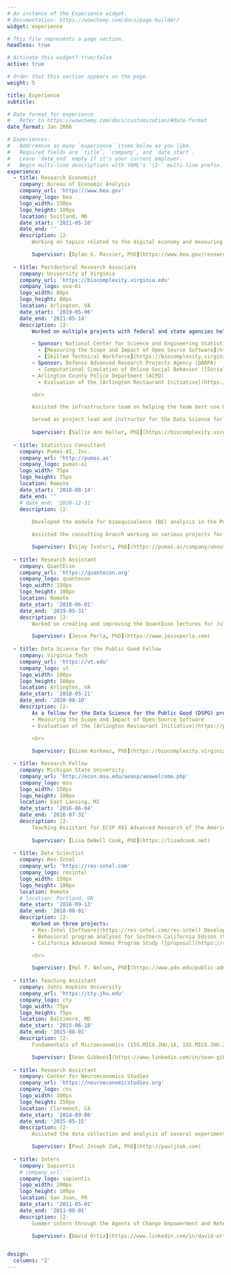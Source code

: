 ```yaml
---
# An instance of the Experience widget.
# Documentation: https://wowchemy.com/docs/page-builder/
widget: experience

# This file represents a page section.
headless: true

# Activate this widget? true/false
active: true

# Order that this section appears on the page.
weight: 5

title: Experience
subtitle:

# Date format for experience
#   Refer to https://wowchemy.com/docs/customization/#date-format
date_format: Jan 2006

# Experiences.
#   Add/remove as many `experience` items below as you like.
#   Required fields are `title`, `company`, and `date_start`.
#   Leave `date_end` empty if it's your current employer.
#   Begin multi-line descriptions with YAML's `|2-` multi-line prefix.
experience:
  - title: Research Economist
    company: Bureau of Economic Analysis
    company_url: 'https://www.bea.gov'
    company_logo: bea
    logo_width: 150px
    logo_height: 100px
    location: Suitland, MD
    date_start: '2021-05-10'
    date_end: ''
    description: |2-
        Working on topics related to the digital economy and measuring intangible assets (e.g., open-source software, data).

        Supervisor: [Dylan G. Rassier, PhD](https://www.bea.gov/research/meet-the-researchers/dylan-rassier)
  
  - title: Postdoctoral Research Associate
    company: University of Virginia
    company_url: 'https://biocomplexity.virginia.edu'
    company_logo: uva-bi
    logo_width: 80px
    logo_height: 80px
    location: Arlington, VA
    date_start: '2019-05-06'
    date_end: '2021-05-14'
    description: |2-
        Worked on multiple projects with federal and state agencies helping them meet their missions. These included:

        - Sponsor: National Center for Science and Engineering Statistics ([NCSES](https://www.nsf.gov/statistics/))
          - [Measuring the Scope and Impact of Open Source Software](https://opensourcesoftware.netlify.app/overview)
          - [Skilled Technical Workforce](https://biocomplexity.virginia.edu/project/skilled-technical-workforce)
        - Sponsor: Defense Advanced Research Projects Agency (DARPA)
          - Computational Simulation of Online Social Behavior ([SocialSim]((https://www.darpa.mil/program/computational-simulation-of-online-social-behavior)))
        - Arlington County Police Department (ACPD)
          - Evaluation of the [Arlington Restaurant Initiative](https://police.arlingtonva.us/arlington-restaurant-initiative/)

        <br>

        Assisted the infrastructure team on helping the team best use UVA computing resources (e.g., high-performance computing) and best practices (e.g., version control).

        Served as project lead and instructor for the Data Science for the Public Good Young Scholars Program ([DSPG](https://biocomplexity.virginia.edu/institute/divisions/social-and-decision-analytics/dspg)).
       
        Supervisor: [Sallie Ann Keller, PhD](https://biocomplexity.virginia.edu/person/sallie-keller)
 
  - title: Statistics Consultant
    company: Pumas-AI, Inc.
    company_url: 'http://pumas.ai'
    company_logo: pumas-ai
    logo_width: 75px
    logo_height: 75px
    location: Remote
    date_start: '2018-08-14'
    date_end: ''
    # date_end: '2020-12-31'
    description: |2-
        
        Developed the module for bioequivalence (BE) analysis in the Pumas ecosystem. This included the design, implementation, testing, documentation, maintanence, and coordination with the other components of the ecosystem.

        Assisted the consulting branch working on various projects for our clients.

        Supervisor: [Vijay Ivaturi, PhD](https://pumas.ai/company/about-us#team)
  
  - title: Research Assistant
    company: QuantEcon
    company_url: 'https://quantecon.org'
    company_logo: quantecon
    logo_width: 150px
    logo_height: 100px
    location: Remote
    date_start: '2018-06-01'
    date_end: '2019-05-31'
    description: |2-
        Worked on creating and improving the QuantEcon lectures for Julia and its related open source ecosystem (e.g., updating lectures from Julia v0.6 to Julia v1).

        Supervisor: [Jesse Perla, PhD](https://www.jesseperla.com)
  
  - title: Data Science for the Public Good Fellow
    company: Virginia Tech
    company_url: 'https://vt.edu'
    company_logo: vt
    logo_width: 100px
    logo_height: 100px
    location: Arlington, VA
    date_start: '2018-05-21'
    date_end: '2020-08-10'
    description: |2-
        As a fellow for the Data Science for the Public Good (DSPG) program, I worked on two projects:
        - Measuring the Scope and Impact of Open Source Software
        - Evaluation of the [Arlington Restaurant Initiative](https://police.arlingtonva.us/arlington-restaurant-initiative/)
        
        <br>

        Supervisor: [Gizem Korkmaz, PhD](https://biocomplexity.virginia.edu/person/gizem-korkmaz)

  - title: Research Fellow
    company: Michigan State University
    company_url: 'http://econ.msu.edu/aeasp/aeawelcome.php'
    company_logo: msu
    logo_width: 150px
    logo_height: 100px
    location: East Lansing, MI
    date_start: '2016-06-04'
    date_end: '2016-07-31'
    description: |2-
        Teaching Assistant for ECSP 891 Advanced Research of the American Economic Association Summer Program.
        
        Supervisor: [Lisa DeNell Cook, PhD](https://lisadcook.net)
  
  - title: Data Scientist
    company: Res-Intel
    company_url: 'https://res-intel.com'
    company_logo: resintel
    logo_width: 150px
    logo_height: 100px
    location: Remote
    # location: Portland, OR
    date_start: '2016-09-13'
    date_end: '2018-08-01'
    description: |2-
        Worked on three projects:
        - Res-Intel [Software](https://res-intel.com/res-intel) Development
        - Behavioral program analyses for Southern California Edison (SCE) ([example](https://res-intel.com/res-intel-supports-the-cecs-public-interest-energy-research-program/))
        - California Advanced Homes Program Study ([proposal](https://res-intel.com/res-intels-new-project-an-assessment-of-new-homes-for-the-california-advanced-homes-program), [results](https://res-intel.com/res-intels-assessment-of-new-homes-for-the-california-advanced-homes-program/))

        <br>

        Supervisor: [Hal T. Nelson, PhD](https://www.pdx.edu/public-administration/profile/hal-nelson)
  
  - title: Teaching Assistant
    company: Johns Hopkins University
    company_url: 'https://cty.jhu.edu'
    company_logo: cty
    logo_width: 75px
    logo_height: 75px
    location: Baltimore, MD
    date_start: '2015-06-18'
    date_end: '2015-08-01'
    description: |2-
        Fundamentals of Microeconomics (15S.MICO.JHU.1A, 15S.MICO.JHU.2A)

        Supervisor: [Sean Gibbons](https://www.linkedin.com/in/sean-gibbons-5b313375)
  
  - title: Research Assistant
    company: Center for Neuroeconomics Studies
    company_url: 'https://neuroeconomicstudies.org'
    company_logo: cns
    logo_width: 300px
    logo_height: 250px
    location: Claremont, CA
    date_start: '2014-09-08'
    date_end: '2015-05-15'
    description: |2-
        Assisted the data collection and analysis of several experiments. Some tasks included recruitment, training, running experiments (human and animal subjects). Some of the methods for the data collection and analysis included computer laboratory experiments, drug studies (e.g., alcohol, testosterone), biometric research such as electroencephalogram (EGG) and electrocardiogram (ECG), eye-tracking, and blood work. Several of the tools used included z-Tree and  iMotions-BIOPAC.

        Supervisor: [Paul Joseph Zak, PhD](http://pauljzak.com)
  
  - title: Intern
    company: Sapientis
    # company_url: ''
    company_logo: sapientis
    logo_width: 200px
    logo_height: 100px
    location: San Juan, PR
    date_start: '2011-05-01'
    date_end: '2011-08-01'
    description: |2-
        Summer intern through the Agents of Change Empowerment and Retention Program ([PARACa](https://en.mentesenaccion.org/paraca)) fellowship, a Mentes Puertorriqueñas en Acción initiative. Worked on the annual [report](https://scr.bi/Sapientis2010-2011) to the state senate on the status of the K-12 public education system titled "El estado actual de las escuelas públicas en Plan de Mejoramiento en Puerto Rico, año escolar 2010-2011". Assisted the Coalition for Equity and High Quality Education (CECE, for its Spanish acronym) and members of the school community in the choosing and design of the advocacy plan for the year 2011-2012.

        Supervisor: [David Ortiz](https://www.linkedin.com/in/david-ortiz-34889954)


design:
  columns: '2'
---
```

